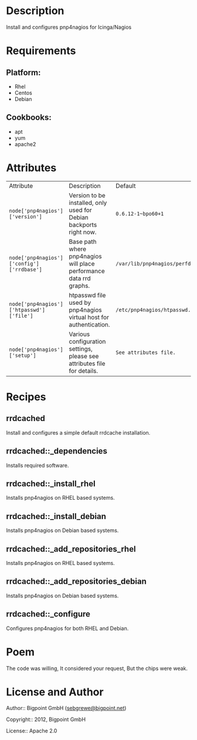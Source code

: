 Description
===========

Install and configures pnp4nagios for Icinga/Nagios

Requirements
============

## Platform:

* Rhel
* Centos
* Debian

## Cookbooks:

* apt
* yum
* apache2

Attributes
==========

<table>
  <tr>
    <td>Attribute</td>
    <td>Description</td>
    <td>Default</td>
  </tr>
  <tr>
    <td><code>node['pnp4nagios']['version']</code></td>
    <td>Version to be installed, only used for Debian backports right now.</td>
    <td><code>0.6.12-1~bpo60+1</code></td>
  </tr>
  <tr>
    <td><code>node['pnp4nagios']['config']['rrdbase']</code></td>
    <td>Base path where pnp4nagios will place performance data rrd graphs.</td>
    <td><code>/var/lib/pnp4nagios/perfdata/</code></td>
  </tr>
  <tr>
    <td><code>node['pnp4nagios']['htpasswd']['file']</code></td>
    <td>htpasswd file used by pnp4nagios virtual host for authentication.</td>
    <td><code>/etc/pnp4nagios/htpasswd.users</code></td>
  </tr>
  <tr>
    <td><code>node['pnp4nagios']['setup']</code></td>
    <td>Various configuration settings, please see attributes file for details.</td>
    <td><code>See attributes file.</code></td>
  </tr>
</table>

Recipes
=======

## rrdcached

Install and configures a simple default rrdcache installation.

## rrdcached::_dependencies

Installs required software.

## rrdcached::_install_rhel

Installs pnp4nagios on RHEL based systems.

## rrdcached::_install_debian

Installs pnp4nagios on Debian based systems.

## rrdcached::_add_repositories_rhel

Installs pnp4nagios on RHEL based systems.

## rrdcached::_add_repositories_debian

Installs pnp4nagios on Debian based systems.

## rrdcached::_configure

Configures pnp4nagios for both RHEL and Debian.

Poem
====

The code was willing,
It considered your request,
But the chips were weak.

License and Author
==================

Author:: Bigpoint GmbH (<sebgrewe@bigpoint.net>)

Copyright:: 2012, Bigpoint GmbH

License:: Apache 2.0
